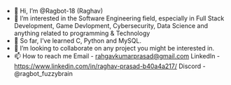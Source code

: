 - 👋 Hi, I’m @Ragbot-18 (Raghav)
- 👀 I’m interested in the Software Engineering field, especially in Full Stack Development, Game Devlopment, Cybersecurity, Data Science and anything related to programming & Technology
- 🌱 So far, I’ve learned C, Python and MySQL.
- 💞️ I’m looking to collaborate on any project you might be interested in.
- 📫 How to reach me 
      Email - rahgavkumarprasad@gmail.com
      LinkedIn  - https://www.linkedin.com/in/raghav-prasad-b40a4a217/
      Discord - @ragbot_fuzzybrain
      

<!---
Ragbot-18/Ragbot-18 is a ✨ special ✨ repository because its `README.md` (this file) appears on your GitHub profile.
You can click the Preview link to take a look at your changes.
--->
